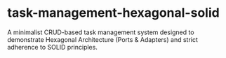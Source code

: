 # task-management-hexagonal-solid
A minimalist CRUD-based task management system designed to demonstrate Hexagonal Architecture (Ports &amp; Adapters) and strict adherence to SOLID principles.
